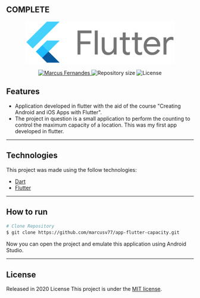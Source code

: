 ## COMPLETE

<p align="center">
   <img src="./print/Flutter.png" alt="Flutter" width="400"/>
</p>

<p align="center">	
   <a href="https://www.linkedin.com/in/marcus-fernandes-f77/">
      <img alt="Marcus Fernandes" src="https://img.shields.io/badge/Marcus-30416A?style=flat&logo=linkedin&labelColor=30416A" />
   </a>
  <img alt="Repository size" src="https://img.shields.io/github/repo-size/marcusv77/app-flutter-capacity?color=30416A&label=Respo%20size">
  <img alt="License" src="https://img.shields.io/badge/license-MIT-30416A">
</p>


## Features

* Application developed in flutter with the aid of the course "Creating Android and iOS Apps with Flutter".
* The project in question is a small application to perform the counting to control the maximum capacity of a location. This was my first app developed in flutter.

---

## Technologies
This project was made using the follow technologies:

* [Dart](https://dart.dev/)      
* [Flutter](https://flutter.dev/)       

---

## How to run
```bash
# Clone Repository
$ git clone https://github.com/marcusv77/app-flutter-capacity.git
```
Now you can open the project and emulate this application using Android Studio.

---

## License

Released in 2020 License
This project is under the [MIT license](./LICENSE).
